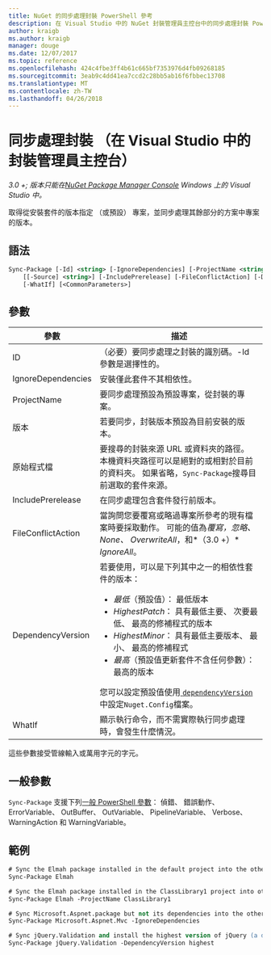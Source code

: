 ```yaml
---
title: NuGet 的同步處理封裝 PowerShell 參考
description: 在 Visual Studio 中的 NuGet 封裝管理員主控台中的同步處理封裝 PowerShell 命令的參考。
author: kraigb
ms.author: kraigb
manager: douge
ms.date: 12/07/2017
ms.topic: reference
ms.openlocfilehash: 424c4fbe3ff4b61c665bf7353976d4fb09268185
ms.sourcegitcommit: 3eab9c4dd41ea7ccd2c28bb5ab16f6fbbec13708
ms.translationtype: MT
ms.contentlocale: zh-TW
ms.lasthandoff: 04/26/2018
---
```

# <a name="sync-package-package-manager-console-in-visual-studio"></a>同步處理封裝 （在 Visual Studio 中的封裝管理員主控台）

*3.0 +; 版本只能在[NuGet Package Manager Console](package-manager-console.md) Windows 上的 Visual Studio 中。*

取得從安裝套件的版本指定 （或預設） 專案，並同步處理其餘部分的方案中專案的版本。

## <a name="syntax"></a>語法

```ps
Sync-Package [-Id] <string> [-IgnoreDependencies] [-ProjectName <string>] [[-Version] <string>]
    [[-Source] <string>] [-IncludePrerelease] [-FileConflictAction] [-DependencyVersion]
    [-WhatIf] [<CommonParameters>]
```

## <a name="parameters"></a>參數

| 參數 | 描述 |
| --- | --- |
| ID | （必要）要同步處理之封裝的識別碼。-Id 參數是選擇性的。 |
| IgnoreDependencies | 安裝僅此套件不其相依性。 |
| ProjectName | 要同步處理預設為預設專案，從封裝的專案。 |
| 版本 | 若要同步，封裝版本預設為目前安裝的版本。 |
| 原始程式檔 | 要搜尋的封裝來源 URL 或資料夾的路徑。 本機資料夾路徑可以是絕對的或相對於目前的資料夾。 如果省略，`Sync-Package`搜尋目前選取的套件來源。 |
| IncludePrerelease | 在同步處理包含套件發行前版本。 |
| FileConflictAction | 當詢問您要覆寫或略過專案所參考的現有檔案時要採取動作。 可能的值為*覆寫，忽略、 None、 OverwriteAll*，和*（3.0 +）* *IgnoreAll*。 |
| DependencyVersion | 若要使用，可以是下列其中之一的相依性套件的版本：<br/><ul><li>*最低*（預設值）： 最低版本</li><li>*HighestPatch*： 具有最低主要、 次要最低、 最高的修補程式的版本</li><li>*HighestMinor*： 具有最低主要版本、 最小、 最高的修補程式</li><li>*最高*（預設值更新套件不含任何參數）： 最高的版本</li></ul>您可以設定預設值使用[ `dependencyVersion` ](../reference/nuget-config-file.md#config-section)中設定`Nuget.Config`檔案。 |
| WhatIf | 顯示執行命令，而不需實際執行同步處理時，會發生什麼情況。 |

這些參數接受管線輸入或萬用字元的字元。

## <a name="common-parameters"></a>一般參數

`Sync-Package` 支援下列[一般 PowerShell 參數](http://go.microsoft.com/fwlink/?LinkID=113216)： 偵錯、 錯誤動作、 ErrorVariable、 OutBuffer、 OutVariable、 PipelineVariable、 Verbose、 WarningAction 和 WarningVariable。

## <a name="examples"></a>範例

```ps
# Sync the Elmah package installed in the default project into the other projects in the solution
Sync-Package Elmah

# Sync the Elmah package installed in the ClassLibrary1 project into other projects in the solution
Sync-Package Elmah -ProjectName ClassLibrary1

# Sync Microsoft.Aspnet.package but not its dependencies into the other projects in the solution
Sync-Package Microsoft.Aspnet.Mvc -IgnoreDependencies

# Sync jQuery.Validation and install the highest version of jQuery (a dependency) from the package source    
Sync-Package jQuery.Validation -DependencyVersion highest
```
